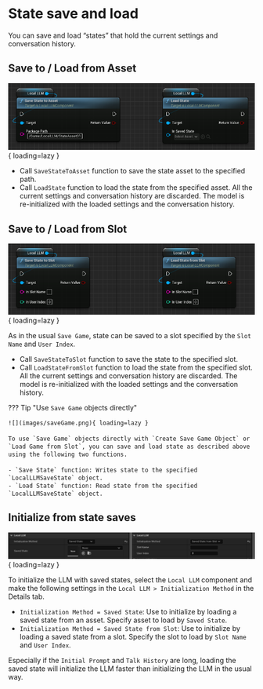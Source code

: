 # State save and load

You can save and load “states” that hold the current settings and conversation history.

## Save to / Load from Asset

![](images/saveAsset.png){ loading=lazy }  

- Call `SaveStateToAsset` function to save the state asset to the specified path.
- Call `LoadState` function to load the state from the specified asset. All the current settings and conversation history are discarded. The model is re-initialized with the loaded settings and the conversation history.

## Save to / Load from Slot

![](images/saveSlot.png){ loading=lazy }  

As in the usual `Save Game`, state can be saved to a slot specified by the `Slot Name` and `User Index`.

- Call `SaveStateToSlot` function to save the state to the specified slot.
- Call `LoadStateFromSlot` function to load the state from the specified slot. All the current settings and conversation history are discarded. The model is re-initialized with the loaded settings and the conversation history.

??? Tip "Use `Save Game` objects directly"

	![](images/saveGame.png){ loading=lazy }  
	
	To use `Save Game` objects directly with `Create Save Game Object` or `Load Game from Slot`, you can save and load state as described above using the following two functions.

	- `Save State` function: Writes state to the specified `LocalLLMSaveState` object.
	- `Load State` function: Read state from the specified `LocalLLMSaveState` object.

## Initialize from state saves

![](images/loadInit.png){ loading=lazy }  

To initialize the LLM with saved states, select the `Local LLM` component and make the following settings in the `Local LLM > Initialization Method` in the Details tab.

- `Initialization Method = Saved State`: Use to initialize by loading a saved state from an asset. Specify asset to load by `Saved State`.
- `Initialization Method = Saved State from Slot`: Use to initialize by loading a saved state from a slot. Specify the slot to load by `Slot Name` and `User Index`.

Especially if the `Initial Prompt` and `Talk History` are long, loading the saved state will initialize the LLM faster than initializing the LLM in the usual way.